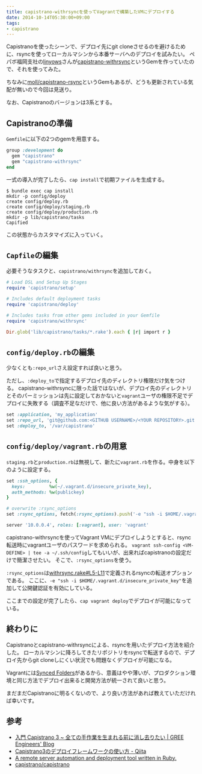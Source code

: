```yaml
---
title: capistrano-withrsyncを使ってVagrantで構築したVMにデプロイする
date: 2014-10-14T05:30:00+09:00
tags: 
- capistrano
---
```

Capistranoを使ったシーンで、デプロイ先にgit cloneさせるのを避けるために、rsyncを使ってローカルマシンから本番サーバへのデプロイを試みたい。
ペパボ福岡支社の[linyows](https://github.com/linyows)さんが[capistrano-withrsync](https://github.com/linyows/capistrano-withrsync)というGemを作っていたので、それを使ってみた。

ちなみに[moll/capistrano-rsync](https://github.com/moll/capistrano-rsync)というGemもあるが、どうも更新されている気配が無いので今回は見送り。
    
なお、Capistranoのバージョンは3系とする。

## Capistranoの準備

`Gemfile`に以下の2つのgemを用意する。

```rb
group :development do
  gem "capistrano"
  gem "capistrano-withrsync"
end
```

一式の導入が完了したら、`cap install`で初期ファイルを生成する。

```console
$ bundle exec cap install
mkdir -p config/deploy
create config/deploy.rb
create config/deploy/staging.rb
create config/deploy/production.rb
mkdir -p lib/capistrano/tasks
Capified
```

この状態からカスタマイズに入っていく。

## `Capfile`の編集

必要そうなタスクと、`capistrano/withrsync`を追加しておく。

```rb
# Load DSL and Setup Up Stages
require 'capistrano/setup'

# Includes default deployment tasks
require 'capistrano/deploy'

# Includes tasks from other gems included in your Gemfile
require 'capistrano/withrsync'

Dir.glob('lib/capistrano/tasks/*.rake').each { |r| import r }
```

## `config/deploy.rb`の編集

少なくとも`:repo_url`さえ設定すれば良いと思う。

ただし、`:deploy_to`で指定するデプロイ先のディレクトリ権限だけ気をつける。
capistrano-withrsyncに限った話ではないが、デプロイ先のディレクトリとそのパーミッションは先に設定しておかないと`vagrant`ユーザの権限不足でデプロイに失敗する（調査不足なだけで、他に良い方法があるような気がする）。

```rb
set :application, 'my_application'
set :repo_url, 'git@github.com:<GITHUB USERNAME>/<YOUR REPOSITORY>.git'
set :deploy_to, '/var/capistrano'
```

## `config/deploy/vagrant.rb`の用意

`staging.rb`と`production.rb`は無視して、新たに`vagrant.rb`を作る。中身を以下のように設定する。

```rb
set :ssh_options, {
  keys:         %w(~/.vagrant.d/insecure_private_key),
  auth_methods: %w(publickey)
}

# overwrite :rsync_options
set :rsync_options, fetch(:rsync_options).push('-e "ssh -i $HOME/.vagrant.d/insecure_private_key"')

server '10.0.0.4', roles: [:vagrant], user: 'vagrant'
```

capistrano-withrsyncを使ってVagrant VMにデプロイしようとすると、rsync転送時にvagrantユーザのパスワードを求められる。
`vagrant ssh-config <VM-DEFINE> | tee -a ~/.ssh/config`してもいいが、出来ればcapistranoの設定だけで簡潔させたい。
そこで、`:rsync_options`を使う。

`:rsync_options`は[withrsync.rake#L5-L11](https://github.com/linyows/capistrano-withrsync/blob/v0.1.0/lib/capistrano/tasks/withrsync.rake#L5-L11)で定義されるrsyncの転送オプションである。
ここに、`-e "ssh -i $HOME/.vagrant.d/insecure_private_key"`を追加して公開鍵認証を有効にしている。

ここまでの設定が完了したら、`cap vagrant deploy`でデプロイが可能になっている。

## 終わりに

Capistranoとcapistrano-withrsyncによる、rsyncを用いたデプロイ方法を紹介した。
ローカルマシンに降ろしてきたリポジトリをrsyncで転送するので、デプロイ先からgit cloneしにくい状況でも問題なくデプロイが可能になる。

Vagrantには[Synced Folders](http://docs.vagrantup.com/v2/synced-folders/index.html)があるから、意義はやや薄いが、プロダクション環境と同じ方法でデプロイ出来ると開発方法が統一されて良いと思う。

まだまだCapistranoに明るくないので、より良い方法があれば教えていただければ幸いです。

## 参考

- [入門 Capistrano 3 ~ 全ての手作業を生まれる前に消し去りたい | GREE Engineers' Blog](http://labs.gree.jp/blog/2013/12/10084/)
- [Capistrano3のデプロイフレームワークの使い方 - Qiita](http://qiita.com/yuku_t/items/01c0ec4389db143e27f5)
- [A remote server automation and deployment tool written in Ruby.](http://capistranorb.com/)
- [capistrano/capistrano](https://github.com/capistrano/capistrano)
